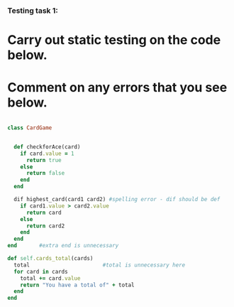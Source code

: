 ### Testing task 1:

# Carry out static testing on the code below.
# Comment on any errors that you see below.
```ruby

class CardGame


  def checkforAce(card)
    if card.value = 1
      return true
    else
      return false
    end
  end

  dif highest_card(card1 card2) #spelling error - dif should be def
    if card1.value > card2.value
      return card
    else
      return card2
    end
  end
end       #extra end is unnecessary

def self.cards_total(cards)
  total                       #total is unnecessary here 
  for card in cards
    total += card.value
    return "You have a total of" + total
  end
end


```
